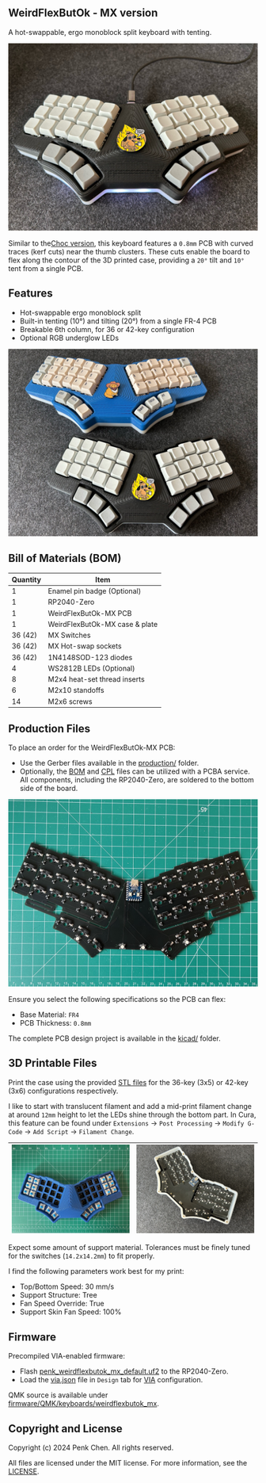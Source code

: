 ## WeirdFlexButOk - MX version

A hot-swappable, ergo monoblock split keyboard with tenting.

![](images/underglow.jpg)

Similar to the[Choc version](https://github.com/penk/WeirdFlexButOk), this keyboard features a `0.8mm` PCB with curved traces (kerf cuts) near the thumb clusters. These cuts enable the board to flex along the contour of the 3D printed case, providing a `20°` tilt and `10°` tent from a single PCB.

## Features

- Hot-swappable ergo monoblock split
- Built-in tenting (10°) and tilting (20°) from a single FR-4 PCB
- Breakable 6th column, for 36 or 42-key configuration 
- Optional RGB underglow LEDs

![](images/keyboard.jpg)

## Bill of Materials (BOM)

Quantity | Item
--- | ---
1 | Enamel pin badge (Optional)
1 | RP2040-Zero 
1 | WeirdFlexButOk-MX PCB
1 | WeirdFlexButOk-MX case & plate
36 (42) | MX Switches
36 (42) | MX Hot-swap sockets
36 (42) | 1N4148SOD-123 diodes
4 | WS2812B LEDs (Optional)
8 | M2x4 heat-set thread inserts
6 | M2x10 standoffs
14 | M2x6 screws

## Production Files

To place an order for the WeirdFlexButOk-MX PCB:

- Use the Gerber files available in the [production/](production/) folder.
- Optionally, the [BOM](production/BOM.csv) and [CPL](production/CPL.csv) files can be utilized with a PCBA service. All components, including the RP2040-Zero, are soldered to the bottom side of the board.

![](images/pcb.jpg)

Ensure you select the following specifications so the PCB can flex:

- Base Material: `FR4`
- PCB Thickness: `0.8mm`

The complete PCB design project is available in the [kicad/](kicad/) folder.

## 3D Printable Files

Print the case using the provided [STL files](case/) for the 36-key (3x5) or 42-key (3x6) configurations respectively.

I like to start with translucent filament and add a mid-print filament change at around `12mm` height to let the LEDs shine through the bottom part. In Cura, this feature can be found under `Extensions` -> `Post Processing` -> `Modify G-Code` -> `Add Script` -> `Filament Change`.

| ![](images/3dprint.jpg) | ![](images/case.jpg) |
|---|---|

Expect some amount of support material. Tolerances must be finely tuned for the switches (`14.2x14.2mm`) to fit properly.

I find the following parameters work best for my print:

- Top/Bottom Speed: 30 mm/s
- Support Structure: Tree
- Fan Speed Override: True
- Support Skin Fan Speed: 100%

## Firmware

Precompiled VIA-enabled firmware:

- Flash [penk_weirdflexbutok_mx_default.uf2](firmware/penk_weirdflexbutok_mx_default.uf2) to the RP2040-Zero.
- Load the [via.json](firmware/QMK/keyboards/weirdflexbutok_mx/via.json) file in `Design` tab for [VIA](https://usevia.app) configuration.

QMK source is available under [firmware/QMK/keyboards/weirdflexbutok_mx](firmware/QMK/keyboards/weirdflexbutok_mx).

## Copyright and License
Copyright (c) 2024 Penk Chen. All rights reserved.

All files are licensed under the MIT license. For more information, see the [LICENSE](LICENSE).